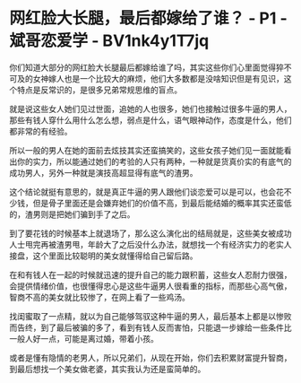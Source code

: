 # 网红脸大长腿，最后都嫁给了谁？ - P1 - 斌哥恋爱学 - BV1nk4y1T7jq

你们知道大部分的网红脸大长腿最后都嫁给谁了吗，其实这些你们心里面觉得猝不可及的女神嫁人也是一个比较大的麻烦，他们大多数都是没啥知识但是有见识，这个特点是反常识的，是很多兄弟常规思维的盲点。

就是说这些女人她们见过世面，追她的人也很多，她们也接触过很多牛逼的男人，那些有钱人穿什么用什么怎么想，弱点是什么，语气眼神动作，态度是什么，他们都非常的有经验。

所以一般的男人在她的面前去炫技其实还蛮搞笑的，这些女孩子她们见一面就能看出你的实力，所以能通过她们的考验的人只有两种，一种就是货真价实的有底气的成功男人，另外一种就是演技高超显得有底气的渣男。

这个结论就挺有意思的，就是真正牛逼的男人跟他们谈恋爱可以是可以，也会花不少钱，但是骨子里面还是会嫌弃她们的价值不高，到最后能结婚的概率其实还蛮低的，渣男则是把她们骗到手了之后。

到了要花钱的时候基本上就退场了，那么这么演化出的结局就是，这些美女被成功人士甩完再被渣男甩，年龄大了之后没什么办法，就想找一个有经济实力的老实人接盘，这个里面比较聪明的美女就懂得给自己留后路。

在和有钱人在一起的时候就迅速的提升自己的能力跟积蓄，这些女人忍耐力很强，会提供情绪价值，也很懂得忠心是这些牛逼男人很看重的指标，而那些心高气傲，智商不高的美女就比较惨了，在网上看了一些鸡汤。

找闺蜜取了一点精，就以为自己能够驾驭这种牛逼的男人，最后基本上都是以惨败而告终，到了最后被骗的多了，看到有钱人反而害怕，只能退一步嫁给一些条件比一般人好一点，可能是离过婚，带着小孩。

或者是懂有隐情的老男人，所以兄弟们，从现在开始，你们去积累财富提升智商，到最后想找一个美女做老婆，其实我认为还是蛮简单的。